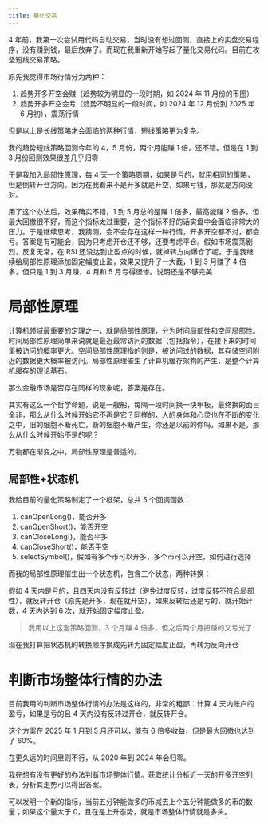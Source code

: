```yaml
---
title: 量化交易
---
```


4 年前，我第一次尝试用代码自动交易，当时没有想过回测，直接上的实盘交易程序，没有赚到钱，最后放弃了。而现在我重新开始写起了量化交易代码。目前在攻坚短线交易策略。

原先我觉得市场行情分为两种：

1. 趋势开多开空会赚（趋势较为明显的一段时期，如 2024 年 11 月份的币圈）
2. 趋势开多开空会亏（趋势不明显的一段时间，如 2024 年 12 月份到 2025 年 6 月初），震荡行情

但是以上是长线策略才会面临的两种行情，短线策略更为复杂。

<!-- more -->

我的趋势短线策略回测今年的 4，5 月份，两个月能赚 1 倍，还不错。但是在 1 到 3 月份回测效果很差几乎归零

于是我加入局部性原理，每 4 天一个策略周期，如果是亏的，就用相同的策略，但是倒转开仓方向。因为在我看来不是开多就是开空，如果亏钱，那就是方向没对。

用了这个办法后，效果确实不错，1 到 5 月总的是赚 1 倍多，最高能赚 2 倍多，但最大回撤很不好，而这个指标太过重要，这个指标不好的话实盘中会面临非常大的压力。于是继续思考，我猜测，会不会存在这样一种行情，开多开空都不对，都会亏。答案是有可能会，因为只考虑开仓还不够，还要考虑平仓。假如市场震荡剧烈，反复无常，在 RSI 还没达到止盈点的时候，就掉转方向爆仓了呢。于是我继续给局部性原理添加固定幅度止盈，效果又提升了一大截，1 到 3 月赚了 4 倍多，但只是 1 到 3 月赚，4 月和 5 月亏得很惨。说明还是不够完美

# 局部性原理

计算机领域最重要的定理之一，就是局部性原理，分为时间局部性和空间局部性。时间局部性原理简单来说就是最近最常访问的数据（包括指令），在接下来的时间里被访问的概率更大。空间局部性原理指的则是，被访问过的数据，其存储空间附近的数据更大概率被访问。局部性原理催生了计算机缓存架构的产生，是整个计算机缓存的理论基石。

那么金融市场是否存在同样的现象呢，答案是存在。

其实有这么一个哲学命题，说是一艘船，每隔一段时间换一块甲板，最终换的面目全非，那么从什么时候开始它不再是它？同样的，人的身体和心灵也在不断的变化之中，旧的细胞不断死亡，新的细胞不断产生，你还是以前的你吗，如果不是，那么从什么时候开始不是的呢？

万物都在渐变之中，局部性原理是普适的。

## 局部性+状态机

我给目前的量化策略制定了一个框架，总共 5 个回调函数：

1. canOpenLong()，能否开多
2. canOpenShort()，能否开空
3. canCloseLong()，能否平多
4. canCloseShort()，能否平空
5. selectSymbol()，假如有多个币可以开多，多个币可以开空，如何进行选择

而我的局部性原理催生出一个状态机，包含三个状态，两种转换：

假如 4 天内是亏的，且四天内没有反转过（避免过度反转，过度反转不符合局部性），就反转开仓（原先是开多，现在就开空），如果反转后还是亏的，就开始计数，4 天内达到 6 次，就开始固定幅度止盈。

> 我用以上这套策略回测，3 个月赚 4 倍多，但之后两个月把赚的又亏光了

现在我打算把状态机的转换顺序换成先转为固定幅度止盈，再转为反向开仓

# 判断市场整体行情的办法

目前我用的判断市场整体行情的办法是这样的，非常的粗鄙：计算 4 天内账户的盈亏，如果是亏的且 4 天内没有反转过开仓，就反转开仓。

这个方案在 2025 年 1 月到 5 月还可以，能有 6 倍多收益，但是最大回撤也达到了 60%。

在更久远的时间里则不行，从 2020 年到 2024 年会归零。

我在想有没有更好的办法判断市场整体行情。获取统计分析近一天的开多开空列表，分析其走势可以得出答案。

可以发明一个新的指标，当前五分钟能做多的币减去上个五分钟能做多的币的数量；如果这个量大于 0，且在是上升态势，就是市场整体行情就是多头。
